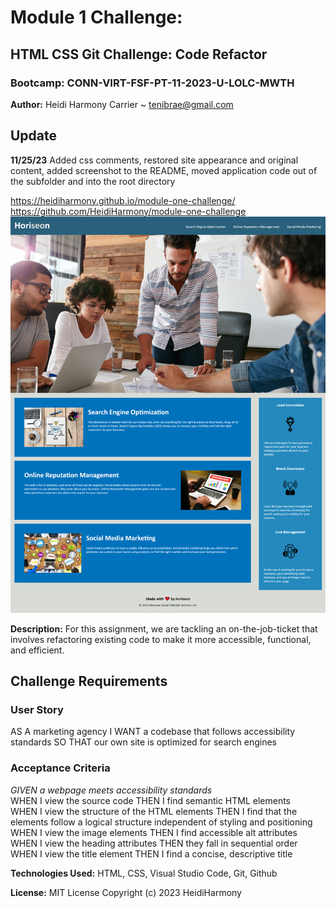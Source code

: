 # Module 1 Challenge: 
## HTML CSS Git Challenge: Code Refactor
### Bootcamp: CONN-VIRT-FSF-PT-11-2023-U-LOLC-MWTH

**Author:** Heidi Harmony Carrier ~ tenibrae@gmail.com

## Update
**11/25/23** Added css comments, restored site appearance and original content, added screenshot to the README, moved application code out of the subfolder and into the root directory

https://heidiharmony.github.io/module-one-challenge/<br>
https://github.com/HeidiHarmony/module-one-challenge
![Screenshot](refactor-screenshot.png)

**Description:** For this assignment, we are tackling an on-the-job-ticket that involves refactoring existing code to make it more accessible, functional, and efficient.


## Challenge Requirements

### User Story
AS A marketing agency
I WANT a codebase that follows accessibility standards
SO THAT our own site is optimized for search engines

### Acceptance Criteria
*GIVEN a webpage meets accessibility standards*<br>
WHEN I view the source code
    THEN I find semantic HTML elements<br>
WHEN I view the structure of the HTML elements
    THEN I find that the elements follow a logical structure independent of styling and positioning<br>
WHEN I view the image elements
    THEN I find accessible alt attributes<br>
WHEN I view the heading attributes
    THEN they fall in sequential order<br>
WHEN I view the title element
    THEN I find a concise, descriptive title


**Technologies Used:** HTML, CSS, Visual Studio Code, Git, Github

**License:** MIT License 
Copyright (c) 2023 HeidiHarmony
